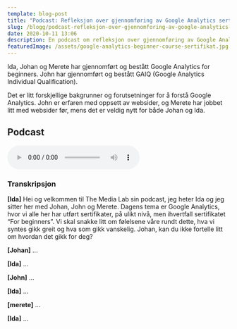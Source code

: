 ```yaml
---
template: blog-post
title: "Podcast: Refleksjon over gjennomføring av Google Analytics sertifisering"
slug: /blogg/podcast-refleksjon-over-gjennomforing-av-google-analytics-sertifisering
date: 2020-10-11 13:06
description: En podcast om refleksjon over gjennomføring av Google Analytics sertifisering
featuredImage: /assets/google-analytics-beginner-course-sertifikat.jpg
---
```

Ida, Johan og Merete har gjennomført og bestått Google Analytics for beginners. John har gjennomført og bestått GAIQ (Google Analytics Individual Qualification).

Det er litt forskjellige bakgrunner og forutsetninger for å forstå Google Analytics. John er erfaren med oppsett av websider, og Merete har jobbet litt med websider før, mens det er veldig nytt for både Johan og Ida.

## Podcast

<audio controls>
  <source src="horse.ogg" type="audio/ogg">
  <source src="/assets/the-media-lab-podcast-01-om-google-analytics.mp3" type="audio/mpeg">
Nettleseren din støtter ikke audio elementet.
</audio>

### Transkripsjon

**\[Ida]** Hei og velkommen til The Media Lab sin podcast, jeg heter Ida og jeg sitter her med Johan, John og Merete. Dagens tema er Google Analytics, hvor vi alle her har utført sertifikater, på ulikt nivå, men ihvertfall sertifikatet “For beginners”. Vi skal snakke litt om følelsene våre rundt dette, hva vi syntes gikk greit og hva som gikk vanskelig. Johan, kan du ikke fortelle litt om hvordan det gikk for deg?

**\[Johan]** ...

**\[Ida]** ...

**\[John]** ...

**\[Ida]** ...

**\[merete]** ...

**\[Ida]** ...